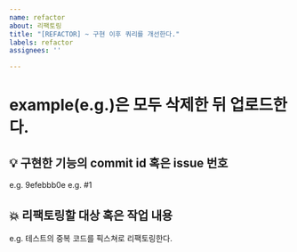 ```yaml
---
name: refactor
about: 리팩토링
title: "[REFACTOR] ~ 구현 이후 쿼리를 개선한다."
labels: refactor
assignees: ''

---
```


# example(e.g.)은 모두 삭제한 뒤 업로드한다.

## 💡 구현한 기능의 commit id 혹은 issue 번호
e.g. 9efebbb0e
e.g. #1

## 💥 리팩토링할 대상 혹은 작업 내용
e.g. 테스트의 중복 코드를 픽스쳐로 리팩토링한다.
